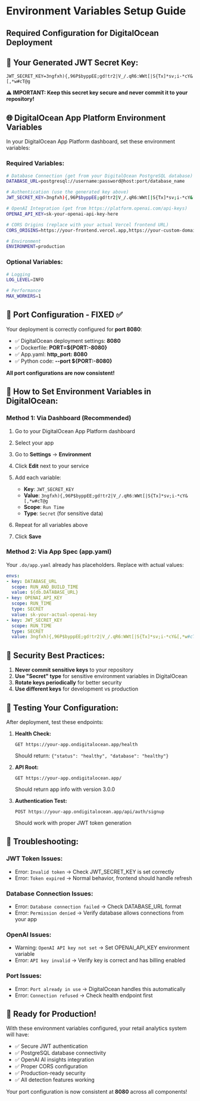 # Environment Variables Setup Guide
## Required Configuration for DigitalOcean Deployment

## 🔑 **Your Generated JWT Secret Key:**
```
JWT_SECRET_KEY=3ngfxh){,96P$byppEE;gd!tr2|V_/.qR6:WWt[|S{Tx]*sv;i-*cY&[,*w#cT@g
```
**⚠️ IMPORTANT: Keep this secret key secure and never commit it to your repository!**

## 🌐 **DigitalOcean App Platform Environment Variables**

In your DigitalOcean App Platform dashboard, set these environment variables:

### **Required Variables:**

```bash
# Database Connection (get from your DigitalOcean PostgreSQL database)
DATABASE_URL=postgresql://username:password@host:port/database_name

# Authentication (use the generated key above)
JWT_SECRET_KEY=3ngfxh){,96P$byppEE;gd!tr2|V_/.qR6:WWt[|S{Tx]*sv;i-*cY&[,*w#cT@g

# OpenAI Integration (get from https://platform.openai.com/api-keys)
OPENAI_API_KEY=sk-your-openai-api-key-here

# CORS Origins (replace with your actual Vercel frontend URL)
CORS_ORIGINS=https://your-frontend.vercel.app,https://your-custom-domain.com

# Environment
ENVIRONMENT=production
```

### **Optional Variables:**
```bash
# Logging
LOG_LEVEL=INFO

# Performance
MAX_WORKERS=1
```

## 🔧 **Port Configuration - FIXED ✅**

Your deployment is correctly configured for **port 8080**:
- ✅ DigitalOcean deployment settings: **8080**  
- ✅ Dockerfile: **PORT=${PORT:-8080}**
- ✅ App.yaml: **http_port: 8080**
- ✅ Python code: **--port ${PORT:-8080}**

**All port configurations are now consistent!**

## 🎯 **How to Set Environment Variables in DigitalOcean:**

### **Method 1: Via Dashboard (Recommended)**
1. Go to your DigitalOcean App Platform dashboard
2. Select your app
3. Go to **Settings** → **Environment**
4. Click **Edit** next to your service
5. Add each variable:
   - **Key**: `JWT_SECRET_KEY`  
   - **Value**: `3ngfxh){,96P$byppEE;gd!tr2|V_/.qR6:WWt[|S{Tx]*sv;i-*cY&[,*w#cT@g`
   - **Scope**: `Run Time`
   - **Type**: `Secret` (for sensitive data)

6. Repeat for all variables above
7. Click **Save**

### **Method 2: Via App Spec (app.yaml)**
Your `.do/app.yaml` already has placeholders. Replace with actual values:

```yaml
envs:
- key: DATABASE_URL
  scope: RUN_AND_BUILD_TIME
  value: ${db.DATABASE_URL}
- key: OPENAI_API_KEY
  scope: RUN_TIME
  type: SECRET
  value: sk-your-actual-openai-key
- key: JWT_SECRET_KEY
  scope: RUN_TIME  
  type: SECRET
  value: 3ngfxh){,96P$byppEE;gd!tr2|V_/.qR6:WWt[|S{Tx]*sv;i-*cY&[,*w#cT@g
```

## 🔐 **Security Best Practices:**

1. **Never commit sensitive keys** to your repository
2. **Use "Secret" type** for sensitive environment variables in DigitalOcean
3. **Rotate keys periodically** for better security
4. **Use different keys** for development vs production

## 🧪 **Testing Your Configuration:**

After deployment, test these endpoints:

1. **Health Check:**
   ```
   GET https://your-app.ondigitalocean.app/health
   ```
   Should return: `{"status": "healthy", "database": "healthy"}`

2. **API Root:**
   ```
   GET https://your-app.ondigitalocean.app/
   ```
   Should return app info with version 3.0.0

3. **Authentication Test:**
   ```
   POST https://your-app.ondigitalocean.app/api/auth/signup
   ```
   Should work with proper JWT token generation

## 🚨 **Troubleshooting:**

### **JWT Token Issues:**
- Error: `Invalid token` → Check JWT_SECRET_KEY is set correctly
- Error: `Token expired` → Normal behavior, frontend should handle refresh

### **Database Connection Issues:**
- Error: `Database connection failed` → Check DATABASE_URL format
- Error: `Permission denied` → Verify database allows connections from your app

### **OpenAI Issues:**
- Warning: `OpenAI API key not set` → Set OPENAI_API_KEY environment variable
- Error: `API key invalid` → Verify key is correct and has billing enabled

### **Port Issues:**
- Error: `Port already in use` → DigitalOcean handles this automatically
- Error: `Connection refused` → Check health endpoint first

## 🎉 **Ready for Production!**

With these environment variables configured, your retail analytics system will have:
- ✅ Secure JWT authentication
- ✅ PostgreSQL database connectivity  
- ✅ OpenAI AI insights integration
- ✅ Proper CORS configuration
- ✅ Production-ready security
- ✅ All detection features working

Your port configuration is now consistent at **8080** across all components!